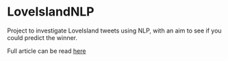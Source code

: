 # LoveIslandNLP
Project to investigate LoveIsland tweets using NLP, with an aim to see if you could predict the winner.


Full article can be read [here](http://empiahanalysis.com/2019/08/25/can-you-use-nlp-to-predict-the-winner-of-love-island-op/)
